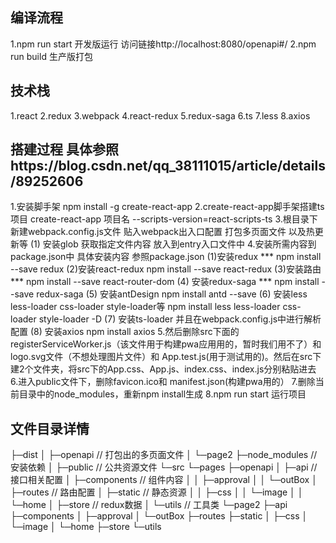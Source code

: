 ## 编译流程
1.npm run start 开发版运行 访问链接http://localhost:8080/openapi#/
2.npm run build 生产版打包
## 技术栈
1.react
2.redux
3.webpack
4.react-redux
5.redux-saga
6.ts
7.less
8.axios
## 搭建过程 具体参照https://blog.csdn.net/qq_38111015/article/details/89252606
1.安装脚手架
npm install -g create-react-app
2.create-react-app脚手架搭建ts项目
create-react-app 项目名 --scripts-version=react-scripts-ts
3.根目录下新建webpack.config.js文件 贴入webpack出入口配置 打包多页面文件 以及热更新等
(1) 安装glob 获取指定文件内容 放入到entry入口文件中
4.安装所需内容到package.json中 具体安装内容 参照package.json
(1)安装redux ***
npm install --save redux
(2)安装react-redux
npm install --save react-redux
(3)安装路由 ***
npm install --save react-router-dom
(4) 安装redux-saga ***
npm install --save redux-saga
(5) 安装antDesign
npm install antd --save
(6) 安装less less-loader css-loader style-loader等
npm install less less-loader css-loader style-loader -D
(7) 安装ts-loader 并且在webpack.config.js中进行解析配置
(8)  安装axios
npm install axios
5.然后删除src下面的registerServiceWorker.js（该文件用于构建pwa应用用的，暂时我们用不了）和 logo.svg文件（不想处理图片文件）和 App.test.js(用于测试用的)。然后在src下建2个文件夹，将src下的App.css、App.js、index.css、index.js分别粘贴进去
6.进入public文件下，删除favicon.ico和 manifest.json(构建pwa用的）
7.删除当前目录中的node_modules，重新npm install生成
8.npm run start 运行项目
## 文件目录详情
├─dist
│  ├─openapi // 打包出的多页面文件
│  └─page2
├─node_modules // 安装依赖
│ 
├─public // 公共资源文件
└─src
    └─pages 
        ├─openapi
        │  ├─api // 接口相关配置
        │  ├─components // 组件内容
        │  │  ├─approval
        │  │  └─outBox
        │  ├─routes // 路由配置
        │  ├─static // 静态资源
        │  │  ├─css
        │  │  └─image
        │  │      └─home
        │  ├─store // redux数据
        │  └─utils // 工具类
        └─page2
            ├─api
            ├─components
            │  ├─approval
            │  └─outBox
            ├─routes
            ├─static
            │  ├─css
            │  └─image
            │      └─home
            ├─store
            └─utils
